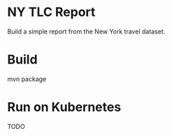 # NY TLC Report

Build a simple report from the New York travel dataset.

# Build

mvn package

# Run on Kubernetes

TODO

